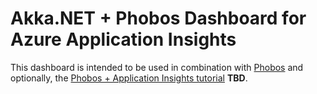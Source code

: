 # Akka.NET + Phobos Dashboard for Azure Application Insights
This dashboard is intended to be used in combination with [Phobos](https://phobos.petabridge.com/) and optionally, the [Phobos + Application Insights tutorial]() **TBD**.
